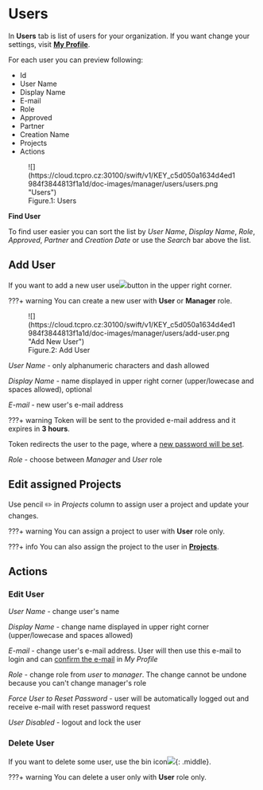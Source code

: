 # **Users**

In **Users** tab is list of users for your organization. If you want change your settings, visit [**My Profile**](../my-profile).

For each user you can preview following:

* Id
* User Name
* Display Name
* E-mail
* Role
* Approved
* Partner
* Creation Name
* Projects
* Actions

<figure markdown>
  ![](https://cloud.tcpro.cz:30100/swift/v1/KEY_c5d050a1634d4ed1984f3844813f1a1d/doc-images/manager/users/users.png "Users")
  <figcaption>Figure.1: Users</figcaption>
</figure>

**Find User**

To find user easier you can sort the list by *User Name*, *Display Name*, *Role*, *Approved*, *Partner* and *Creation Date* or use the *Search* bar above the list.

## **Add User**

If you want to add a new user use![](https://cloud.tcpro.cz:30100/swift/v1/KEY*c5d050a1634d4ed1984f3844813f1a1d/doc-images/manager/users/add-user-btn.png)button in the upper right corner.

???+ warning
    You can create a new user with **User** or **Manager** role.

<figure markdown>
  ![](https://cloud.tcpro.cz:30100/swift/v1/KEY_c5d050a1634d4ed1984f3844813f1a1d/doc-images/manager/users/add-user.png "Add New User")
  <figcaption>Figure.2: Add User</figcaption>
</figure>

*User Name* - only alphanumeric characters and dash allowed

*Display Name* - name displayed in upper right corner (upper/lowecase and spaces allowed), optional

*E-mail* - new user's e-mail address

???+ warning
    Token will be sent to the provided e-mail address and it expires in **3 hours**.

Token redirects the user to the page, where a [new password will be set](../login).

*Role* - choose between *Manager* and *User* role


## **Edit assigned Projects**

Use pencil :pencil2: in *Projects* column to assign user a project and update your changes.

???+ warning
    You can assign a project to user with **User** role only.

???+ info
    You can also assign the project to the user in [**Projects**](../projects/#assigned-users).

## **Actions**

### **Edit User**

*User Name* - change user's name

*Display Name* - change name displayed in upper right corner (upper/lowecase and spaces allowed)

*E-mail* - change user's e-mail address. User will then use this e-mail to login and can [confirm the e-mail](../my-profile#change-e-mail) in *My Profile*

*Role* - change role from *user* to *manager*. The change cannot be undone because you can't change manager's role

*Force User to Reset Password* - user will be automatically logged out and receive e-mail with reset password request

*User Disabled* - logout and lock the user

### **Delete User**

If you want to delete some user, use the bin icon![](https://cloud.tcpro.cz:30100/swift/v1/KEY_c5d050a1634d4ed1984f3844813f1a1d/doc-images/icons/delete.png){: .middle}.

???+ warning
    You can delete a user only with **User** role only.
